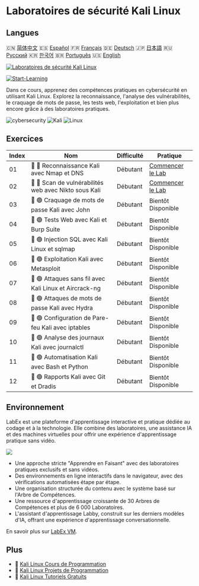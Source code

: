 # Laboratoires de sécurité Kali Linux

## Langues

🇨🇳 [简体中文](README_zh.md) 🇪🇸 [Español](README_es.md) 🇫🇷 [Français](README_fr.md) 🇩🇪 [Deutsch](README_de.md) 🇯🇵 [日本語](README_ja.md) 🇷🇺 [Русский](README_ru.md) 🇰🇷 [한국어](README_ko.md) 🇧🇷 [Português](README_pt.md) 🇺🇸 [English](README.md) 

[![Laboratoires de sécurité Kali Linux](https://cover-creator.labex.io/kali-linux-security-labs.png?lang=fr)](https://labex.io/fr/courses/kali-linux-security-labs)

[![Start-Learning](https://img.shields.io/badge/Start-Learning-whitesmoke?style=for-the-badge)](https://labex.io/fr/courses/kali-linux-security-labs)

Dans ce cours, apprenez des compétences pratiques en cybersécurité en utilisant Kali Linux. Explorez la reconnaissance, l'analyse des vulnérabilités, le craquage de mots de passe, les tests web, l'exploitation et bien plus encore grâce à des laboratoires pratiques.

![cybersecurity](https://img.shields.io/badge/cybersecurity-whitesmoke?style=for-the-badge&logo=cybersecurity)
![Kali](https://img.shields.io/badge/Kali-whitesmoke?style=for-the-badge&logo=kali)
![Linux](https://img.shields.io/badge/Linux-whitesmoke?style=for-the-badge&logo=linux)


## Exercices

|   Index | Nom                                                    | Difficulté   | Pratique                                                                                                                        |
|---------|--------------------------------------------------------|--------------|---------------------------------------------------------------------------------------------------------------------------------|
|      01 | 📖 🔵 Reconnaissance Kali avec Nmap et DNS             | Débutant     | <a target='_blank' href='https://labex.io/fr/tutorials/kali-kali-reconnaissance-with-nmap-and-dns-552298'>Commencer le Lab</a>  |
|      02 | 📖 🔵 Scan de vulnérabilités web avec Nikto sous Kali  | Débutant     | <a target='_blank' href='https://labex.io/fr/tutorials/kali-kali-vulnerability-scanning-with-nikto-552301'>Commencer le Lab</a> |
|      03 | 📖 🟢 Craquage de mots de passe Kali avec John         | Débutant     | Bientôt Disponible                                                                                                              |
|      04 | 📖 🟢 Tests Web avec Kali et Burp Suite                | Débutant     | Bientôt Disponible                                                                                                              |
|      05 | 📖 🟢 Injection SQL avec Kali Linux et sqlmap          | Débutant     | Bientôt Disponible                                                                                                              |
|      06 | 📖 🟢 Exploitation Kali avec Metasploit                | Débutant     | Bientôt Disponible                                                                                                              |
|      07 | 📖 🟢 Attaques sans fil avec Kali Linux et Aircrack-ng | Débutant     | Bientôt Disponible                                                                                                              |
|      08 | 📖 🟢 Attaques de mots de passe Kali avec Hydra        | Débutant     | Bientôt Disponible                                                                                                              |
|      09 | 📖 🟢 Configuration de Pare-feu Kali avec iptables     | Débutant     | Bientôt Disponible                                                                                                              |
|      10 | 📖 🟢 Analyse des journaux Kali avec journalctl        | Débutant     | Bientôt Disponible                                                                                                              |
|      11 | 📖 🟢 Automatisation Kali avec Bash et Python          | Débutant     | Bientôt Disponible                                                                                                              |
|      12 | 📖 🟢 Rapports Kali avec Git et Dradis                 | Débutant     | Bientôt Disponible                                                                                                              |

## Environnement

LabEx est une plateforme d'apprentissage interactive et pratique dédiée au codage et à la technologie. Elle combine des laboratoires, une assistance IA et des machines virtuelles pour offrir une expérience d'apprentissage pratique sans vidéo.

![](https://tutorial-screenshot.getvm.io/images/vm-1725247253.png)

- Une approche stricte "Apprendre en Faisant" avec des laboratoires pratiques exclusifs et sans vidéos.
- Des environnements en ligne interactifs dans le navigateur, avec des vérifications automatisées étape par étape.
- Une organisation structurée du contenu avec le système basé sur l'Arbre de Compétences.
- Une ressource d'apprentissage croissante de 30 Arbres de Compétences et plus de 6 000 Laboratoires.
- L'assistant d'apprentissage Labby, construit sur les derniers modèles d'IA, offrant une expérience d'apprentissage conversationnelle.

En savoir plus sur [LabEx VM](https://support.labex.io/using-labex/virtual-machine).

## Plus

- 🔗 [Kali Linux Cours de Programmation](https://github.com/labex-labs/awesome-programming-courses)
- 🔗 [Kali Linux Projets de Programmation](https://github.com/labex-labs/awesome-programming-projects)
- 🔗 [Kali Linux Tutoriels Gratuits](https://github.com/labex-labs/kali-free-tutorials)

